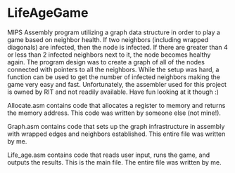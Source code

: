 # LifeAgeGame
MIPS Assembly program utilizing a graph data structure in order to play a game based on neighbor health. If two neighbors (including wrapped diagonals) are infected, then the node is infected. If there are greater than 4 or less than 2 infected neighbors next to it, the node becomes healthy again. 
The program design was to create a graph of all of the nodes connected with pointers to all the neighbors. While the setup was hard, a function can be used to get the number of infected neighbors making the game very easy and fast. 
Unfortunately, the assembler used for this project is owned by RIT and not readily available. Have fun looking at it though :)

Allocate.asm contains code that allocates a register to memory and returns the memory address. This code was written by someone else (not mine!).

Graph.asm contains code that sets up the graph infrastructure in assembly with wrapped edges and neighbors established. This entire file was written by me.

Life_age.asm contains code that reads user input, runs the game, and outputs the results. This is the main file. The entire file was written by me. 
